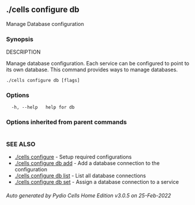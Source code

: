 ## ./cells configure db

Manage Database configuration

### Synopsis


DESCRIPTION

  Manage database configuration.
  Each service can be configured to point to its own database. This command provides ways to manage databases.


```
./cells configure db [flags]
```

### Options

```
  -h, --help   help for db
```

### Options inherited from parent commands

```
```

### SEE ALSO

* [./cells configure](./cells-configure)	 - Setup required configurations
* [./cells configure db add](./cells-configure-db-add)	 - Add a database connection to the configuration
* [./cells configure db list](./cells-configure-db-list)	 - List all database connections
* [./cells configure db set](./cells-configure-db-set)	 - Assign a database connection to a service

###### Auto generated by Pydio Cells Home Edition v3.0.5 on 25-Feb-2022
